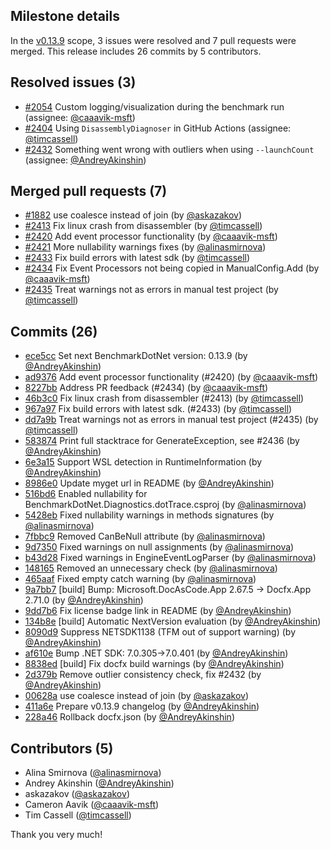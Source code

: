 ## Milestone details

In the [v0.13.9](https://github.com/dotnet/BenchmarkDotNet/issues?q=milestone:v0.13.9) scope, 
3 issues were resolved and 7 pull requests were merged.
This release includes 26 commits by 5 contributors.

## Resolved issues (3)

* [#2054](https://github.com/dotnet/BenchmarkDotNet/issues/2054) Custom logging/visualization during the benchmark run (assignee: [@caaavik-msft](https://github.com/caaavik-msft))
* [#2404](https://github.com/dotnet/BenchmarkDotNet/issues/2404) Using `DisassemblyDiagnoser` in GitHub Actions (assignee: [@timcassell](https://github.com/timcassell))
* [#2432](https://github.com/dotnet/BenchmarkDotNet/issues/2432) Something went wrong with outliers when using `--launchCount` (assignee: [@AndreyAkinshin](https://github.com/AndreyAkinshin))

## Merged pull requests (7)

* [#1882](https://github.com/dotnet/BenchmarkDotNet/pull/1882) use coalesce instead of join (by [@askazakov](https://github.com/askazakov))
* [#2413](https://github.com/dotnet/BenchmarkDotNet/pull/2413) Fix linux crash from disassembler (by [@timcassell](https://github.com/timcassell))
* [#2420](https://github.com/dotnet/BenchmarkDotNet/pull/2420) Add event processor functionality (by [@caaavik-msft](https://github.com/caaavik-msft))
* [#2421](https://github.com/dotnet/BenchmarkDotNet/pull/2421) More nullability warnings fixes (by [@alinasmirnova](https://github.com/alinasmirnova))
* [#2433](https://github.com/dotnet/BenchmarkDotNet/pull/2433) Fix build errors with latest sdk (by [@timcassell](https://github.com/timcassell))
* [#2434](https://github.com/dotnet/BenchmarkDotNet/pull/2434) Fix Event Processors not being copied in ManualConfig.Add (by [@caaavik-msft](https://github.com/caaavik-msft))
* [#2435](https://github.com/dotnet/BenchmarkDotNet/pull/2435) Treat warnings not as errors in manual test project (by [@timcassell](https://github.com/timcassell))

## Commits (26)

* [ece5cc](https://github.com/dotnet/BenchmarkDotNet/commit/ece5ccfc91d92b610338b05da73d2a91508e2837) Set next BenchmarkDotNet version: 0.13.9 (by [@AndreyAkinshin](https://github.com/AndreyAkinshin))
* [ad9376](https://github.com/dotnet/BenchmarkDotNet/commit/ad937654174e521741aac620e16635a8ff14b1c9) Add event processor functionality (#2420) (by [@caaavik-msft](https://github.com/caaavik-msft))
* [8227bb](https://github.com/dotnet/BenchmarkDotNet/commit/8227bbfa5f4d22c51f9c3856576d3680d8fc0a92) Address PR feedback (#2434) (by [@caaavik-msft](https://github.com/caaavik-msft))
* [46b3c0](https://github.com/dotnet/BenchmarkDotNet/commit/46b3c0171709c48f58966fdf2665b5f292ff6467) Fix linux crash from disassembler (#2413) (by [@timcassell](https://github.com/timcassell))
* [967a97](https://github.com/dotnet/BenchmarkDotNet/commit/967a975773ebd7a9744f3875220c7db8fa647957) Fix build errors with latest sdk. (#2433) (by [@timcassell](https://github.com/timcassell))
* [dd7a9b](https://github.com/dotnet/BenchmarkDotNet/commit/dd7a9b7cd132e522951eeb6916a3aa27a24ebf59) Treat warnings not as errors in manual test project (#2435) (by [@timcassell](https://github.com/timcassell))
* [583874](https://github.com/dotnet/BenchmarkDotNet/commit/58387457bd67c62fda9c831329401fe0de4ae86f) Print full stacktrace for GenerateException, see #2436 (by [@AndreyAkinshin](https://github.com/AndreyAkinshin))
* [6e3a15](https://github.com/dotnet/BenchmarkDotNet/commit/6e3a159d3d3ae0d7eecc759c23a7bb0124e673df) Support WSL detection in RuntimeInformation (by [@AndreyAkinshin](https://github.com/AndreyAkinshin))
* [8986e0](https://github.com/dotnet/BenchmarkDotNet/commit/8986e053c2fbc0befdef7d6e1a116a7bc83da282) Update myget url in README (by [@AndreyAkinshin](https://github.com/AndreyAkinshin))
* [516bd6](https://github.com/dotnet/BenchmarkDotNet/commit/516bd68238c38bb6f622f71039d7b91f3f33776d) Enabled nullability for BenchmarkDotNet.Diagnostics.dotTrace.csproj (by [@alinasmirnova](https://github.com/alinasmirnova))
* [5428eb](https://github.com/dotnet/BenchmarkDotNet/commit/5428ebdb8b6e9a847bb8ae6cf129b7dd9d784454) Fixed nullability warnings in methods signatures (by [@alinasmirnova](https://github.com/alinasmirnova))
* [7fbbc9](https://github.com/dotnet/BenchmarkDotNet/commit/7fbbc9f506cee0048f2ea6e7af15fbe1aa0bd7f7) Removed CanBeNull attribute (by [@alinasmirnova](https://github.com/alinasmirnova))
* [9d7350](https://github.com/dotnet/BenchmarkDotNet/commit/9d7350c21b30c2655705ede68929243846b8a407) Fixed warnings on null assignments (by [@alinasmirnova](https://github.com/alinasmirnova))
* [b43d28](https://github.com/dotnet/BenchmarkDotNet/commit/b43d280f1673526dff865f5fbfc1848c846eacdd) Fixed warnings in EngineEventLogParser (by [@alinasmirnova](https://github.com/alinasmirnova))
* [148165](https://github.com/dotnet/BenchmarkDotNet/commit/148165baf92233a3e3e67efc552e7528edb2fc78) Removed an unnecessary check (by [@alinasmirnova](https://github.com/alinasmirnova))
* [465aaf](https://github.com/dotnet/BenchmarkDotNet/commit/465aaf196a43d21b516edf6e9028c672c39937b9) Fixed empty catch warning (by [@alinasmirnova](https://github.com/alinasmirnova))
* [9a7bb7](https://github.com/dotnet/BenchmarkDotNet/commit/9a7bb7d5d6c72a01f991d869b9106364c26b1fce) [build] Bump: Microsoft.DocAsCode.App 2.67.5 -> Docfx.App 2.71.0 (by [@AndreyAkinshin](https://github.com/AndreyAkinshin))
* [9dd7b6](https://github.com/dotnet/BenchmarkDotNet/commit/9dd7b6f4b2511bbd30ba0f6d4999f7f58cf161a6) Fix license badge link in README (by [@AndreyAkinshin](https://github.com/AndreyAkinshin))
* [134b8e](https://github.com/dotnet/BenchmarkDotNet/commit/134b8edd09ad7dad0a17728eae4e9f50e16d3fe0) [build] Automatic NextVersion evaluation (by [@AndreyAkinshin](https://github.com/AndreyAkinshin))
* [8090d9](https://github.com/dotnet/BenchmarkDotNet/commit/8090d995e847c3c3d84db1fd5acbee312a75cf81) Suppress NETSDK1138 (TFM out of support warning) (by [@AndreyAkinshin](https://github.com/AndreyAkinshin))
* [af610e](https://github.com/dotnet/BenchmarkDotNet/commit/af610eec251bfa74f7317eaec915df9b905c979b) Bump .NET SDK: 7.0.305->7.0.401 (by [@AndreyAkinshin](https://github.com/AndreyAkinshin))
* [8838ed](https://github.com/dotnet/BenchmarkDotNet/commit/8838ed4bf74377642d32774c558c0955e67c0faf) [build] Fix docfx build warnings (by [@AndreyAkinshin](https://github.com/AndreyAkinshin))
* [2d379b](https://github.com/dotnet/BenchmarkDotNet/commit/2d379b37310983dbe645a2129066d9af65d9e0d7) Remove outlier consistency check, fix #2432 (by [@AndreyAkinshin](https://github.com/AndreyAkinshin))
* [00628a](https://github.com/dotnet/BenchmarkDotNet/commit/00628ab31b79a78e1c22c298ca0086bdf28065a7) use coalesce instead of join (by [@askazakov](https://github.com/askazakov))
* [411a6e](https://github.com/dotnet/BenchmarkDotNet/commit/411a6e7594c45c9ffa55b0b6caecb7f6ed1b3081) Prepare v0.13.9 changelog (by [@AndreyAkinshin](https://github.com/AndreyAkinshin))
* [228a46](https://github.com/dotnet/BenchmarkDotNet/commit/228a464e8be6c580ad9408e98f18813f6407fb5a) Rollback docfx.json (by [@AndreyAkinshin](https://github.com/AndreyAkinshin))

## Contributors (5)

* Alina Smirnova ([@alinasmirnova](https://github.com/alinasmirnova))
* Andrey Akinshin ([@AndreyAkinshin](https://github.com/AndreyAkinshin))
* askazakov ([@askazakov](https://github.com/askazakov))
* Cameron Aavik ([@caaavik-msft](https://github.com/caaavik-msft))
* Tim Cassell ([@timcassell](https://github.com/timcassell))

Thank you very much!

